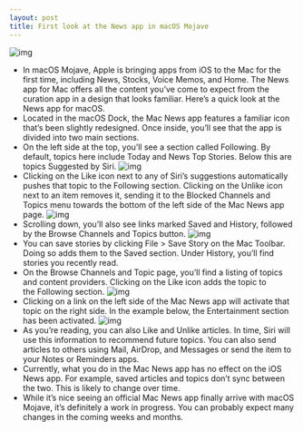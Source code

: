 ```yaml
---
layout: post
title: First look at the News app in macOS Mojave
---
```

![img](http://media.idownloadblog.com/wp-content/uploads/2018/06/mac-news-app.jpg)
* In macOS Mojave, Apple is bringing apps from iOS to the Mac for the first time, including News, Stocks, Voice Memos, and Home. The News app for Mac offers all the content you’ve come to expect from the curation app in a design that looks familiar. Here’s a quick look at the News app for macOS.
* Located in the macOS Dock, the Mac News app features a familiar icon that’s been slightly redesigned. Once inside, you’ll see that the app is divided into two main sections.
* On the left side at the top, you’ll see a section called Following. By default, topics here include Today and News Top Stories. Below this are topics Suggested by Siri.
![img](http://media.idownloadblog.com/wp-content/uploads/2018/06/following-1.jpg)
* Clicking on the Like icon next to any of Siri’s suggestions automatically pushes that topic to the Following section. Clicking on the Unlike icon next to an item removes it, sending it to the Blocked Channels and Topics menu towards the bottom of the left side of the Mac News app page.
![img](http://media.idownloadblog.com/wp-content/uploads/2018/06/like-news-topic.jpeg)
* Scrolling down, you’ll also see links marked Saved and History, followed by the Browse Channels and Topics button.
![img](http://media.idownloadblog.com/wp-content/uploads/2018/06/save-history.jpg)
* You can save stories by clicking File > Save Story on the Mac Toolbar. Doing so adds them to the Saved section. Under History, you’ll find stories you recently read.
* On the Browse Channels and Topic page, you’ll find a listing of topics and content providers. Clicking on the Like icon adds the topic to the Following section.
![img](http://media.idownloadblog.com/wp-content/uploads/2018/06/favorites.jpg)
* Clicking on a link on the left side of the Mac News app will activate that topic on the right side. In the example below, the Entertainment section has been activated.
![img](http://media.idownloadblog.com/wp-content/uploads/2018/06/entertainment.jpg)
* As you’re reading, you can also Like and Unlike articles. In time, Siri will use this information to recommend future topics. You can also send articles to others using Mail, AirDrop, and Messages or send the item to your Notes or Reminders apps.
* Currently, what you do in the Mac News app has no effect on the iOS News app. For example, saved articles and topics don’t sync between the two. This is likely to change over time.
* While it’s nice seeing an official Mac News app finally arrive with macOS Mojave, it’s definitely a work in progress. You can probably expect many changes in the coming weeks and months.

